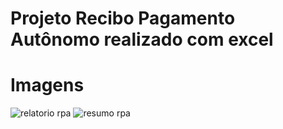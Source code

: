 # Projeto Recibo Pagamento Autônomo realizado com excel

# Imagens
![relatorio rpa](https://user-images.githubusercontent.com/60533867/74067515-3342c980-49d8-11ea-9c76-7f37a5154bb0.PNG)
![resumo rpa](https://user-images.githubusercontent.com/60533867/74067517-33db6000-49d8-11ea-8ba0-9cc533cd8ab8.PNG)
